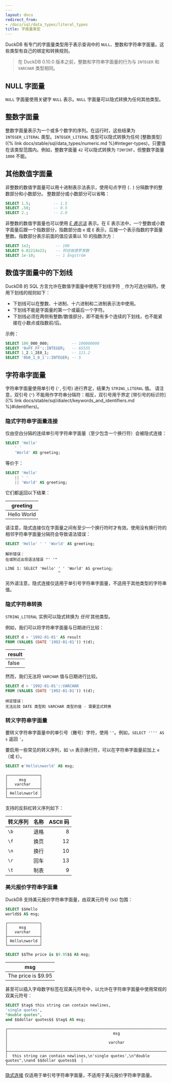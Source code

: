 ```yaml
---
---
layout: docu
redirect_from:
- /docs/sql/data_types/literal_types
title: 字面量类型
---
```


DuckDB 有专门的字面量类型用于表示查询中的 `NULL`、整数和字符串字面量。这些类型有自己的绑定和转换规则。

> 在 DuckDB 0.10.0 版本之前，整数和字符串字面量的行为与 `INTEGER` 和 `VARCHAR` 类型相同。

## NULL 字面量

`NULL` 字面量使用关键字 `NULL` 表示。`NULL` 字面量可以隐式转换为任何其他类型。

## 整数字面量

整数字面量表示为一个或多个数字的序列。在运行时，这些结果为 `INTEGER_LITERAL` 类型。`INTEGER_LITERAL` 类型可以隐式转换为任何 [整数类型]({% link docs/stable/sql/data_types/numeric.md %}#integer-types)，只要值在该类型范围内。例如，整数字面量 `42` 可以隐式转换为 `TINYINT`，但整数字面量 `1000` 不能。

## 其他数值字面量

非整数的数值字面量可以用十进制表示法表示，使用句点字符 (`.` ) 分隔数字的整数部分和小数部分。
整数部分或小数部分可以省略：

```sql
SELECT 1.5;          -- 1.5
SELECT .50;          -- 0.5
SELECT 2.;           -- 2.0
```

非整数的数值字面量也可以使用 [_E 表示法_](https://en.wikipedia.org/wiki/Scientific_notation#E_notation) 表示。在 E 表示法中，一个整数或小数字面量后跟一个指数部分，指数部分由 `e` 或 `E` 表示，后接一个表示指数的字面量整数。指数部分表示前面的值应该乘以 10 的指数次方：

```sql
SELECT 1e2;           -- 100
SELECT 6.02214e23;    -- 阿伏伽德罗常数
SELECT 1e-10;         -- 1 ångström
```

## 数值字面量中的下划线

DuckDB 的 SQL 方言允许在数值字面量中使用下划线字符 `_` 作为可选分隔符。使用下划线的规则如下：

* 下划线可以在整数、十进制、十六进制和二进制表示法中使用。
* 下划线不能是字面量的第一个或最后一个字符。
* 下划线必须在两侧有整数/数值部分，即不能有多个连续的下划线，也不能紧接在小数点或指数前/后。

示例：

```sql
SELECT 100_000_000;          -- 100000000
SELECT '0xFF_FF'::INTEGER;   -- 65535
SELECT 1_2.1_2E0_1;          -- 121.2
SELECT '0b0_1_0_1'::INTEGER; -- 5
```

## 字符串字面量

字符串字面量使用单引号 (`'`, 引号) 进行界定，结果为 `STRING_LITERAL` 值。
请注意，双引号 (`"`) 不能用作字符串分隔符：相反，双引号用于界定 [带引号的标识符]({% link docs/stable/sql/dialect/keywords_and_identifiers.md %}#identifiers)。

### 隐式字符串字面量连接

仅由空白分隔的连续单引号字符串字面量（至少包含一个换行符）会被隐式连接：

```sql
SELECT 'Hello'
    ' '
    'World' AS greeting;
```

等价于：

```sql
SELECT 'Hello'
    || ' '
    || 'World' AS greeting;
```

它们都返回以下结果：

|  greeting   |
|-------------|
| Hello World |

请注意，隐式连接仅在字面量之间有至少一个换行符时才有效。使用没有换行符的相邻字符串字面量分隔符会导致语法错误：

```sql
SELECT 'Hello' ' ' 'World' AS greeting;
```

```console
解析错误：
在或附近出现语法错误 "' '"

LINE 1: SELECT 'Hello' ' ' 'World' AS greeting;
                       ^
```

另外请注意，隐式连接仅适用于单引号字符串字面量，不适用于其他类型的字符串值。

### 隐式字符串转换

`STRING_LITERAL` 实例可以隐式转换为 _任何_ 其他类型。

例如，我们可以将字符串字面量与日期进行比较：

```sql
SELECT d > '1992-01-01' AS result
FROM (VALUES (DATE '1992-01-01')) t(d);
```

| result |
|:-------|
| false  |

然而，我们无法将 `VARCHAR` 值与日期进行比较。

```sql
SELECT d > '1992-01-01'::VARCHAR
FROM (VALUES (DATE '1992-01-01')) t(d);
```

```console
绑定错误：
无法比较 DATE 类型和 VARCHAR 类型的值 - 需要显式转换
```

### 转义字符串字面量

要转义字符串字面量中的单引号（撇号）字符，使用 `''`。例如，`SELECT '''' AS s` 返回 `'`。

要启用一些常见的转义序列，如 `\n` 表示换行符，可以在字符串字面量前加上 `e`（或 `E`）。

```sql
SELECT e'Hello\nworld' AS msg;
```

<!-- 此输出故意使用 duckbox 格式化器 -->

```text
┌──────────────┐
│     msg      │
│   varchar    │
├──────────────┤
│ Hello\nworld │
└──────────────┘
```

支持的反斜杠转义序列如下：

| 转义序列 | 名称 | ASCII 码 |
|:--|:--|--:|
| `\b` | 退格 | 8 |
| `\f` | 换页 | 12 |
| `\n` | 换行 | 10 |
| `\r` | 回车 | 13 |
| `\t` | 制表 | 9 |

### 美元报价字符串字面量

DuckDB 支持美元报价字符串字面量，由双美元符号 (`$$`) 包围：

```sql
SELECT $$Hello
world$$ AS msg;
```

<!-- 此输出故意使用 duckbox 格式化器 -->

```text
┌──────────────┐
│     msg      │
│   varchar    │
├──────────────┤
│ Hello\nworld │
└──────────────┘
```

```sql
SELECT $$The price is $9.95$$ AS msg;
```

|        msg         |
|--------------------|
| The price is $9.95 |

甚至可以插入字母数字标签在双美元符号中，以允许在字符串字面量中使用常规的双美元符号：

```sql
SELECT $tag$ this string can contain newlines,
'single quotes',
"double quotes",
and $$dollar quotes$$ $tag$ AS msg;
```

<!-- 此输出故意使用 duckbox 格式化器 -->

```text
┌────────────────────────────────────────────────────────────────────────────────────────────────┐
│                                              msg                                               │
│                                            varchar                                             │
├────────────────────────────────────────────────────────────────────────────────────────────────┤
│  this string can contain newlines,\n'single quotes',\n"double quotes",\nand $$dollar quotes$$  │
└────────────────────────────────────────────────────────────────────────────────────────────────┘
```

[隐式连接](#implicit-string-literal-concatenation) 仅适用于单引号字符串字面量，不适用于美元报价字符串字面量。